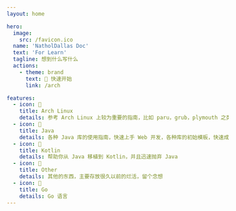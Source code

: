 ```yaml
---
layout: home

hero:
  image:
    src: /favicon.ico
  name: 'NatholDallas Doc'
  text: 'For Learn'
  tagline: 想到什么写什么
  actions:
    - theme: brand
      text: 📖 快速开始
      link: /arch

features:
  - icon: 📘
    title: Arch Linux
    details: 参考 Arch Linux 上较为重要的指南，比如 paru，grub，plymouth 之类的
  - icon: 📔
    title: Java
    details: 各种 Java 库的使用指南，快速上手 Web 开发，各种库的初始模板，快速成为 cv 工程师
  - icon: 📕
    title: Kotlin
    details: 帮助你从 Java 移植到 Kotlin，并且迅速抛弃 Java
  - icon: 📗
    title: Other
    details: 其他的东西，主要存放很久以前的烂活，留个念想
  - icon: 📙
    title: Go
    details: Go 语言
---
```

